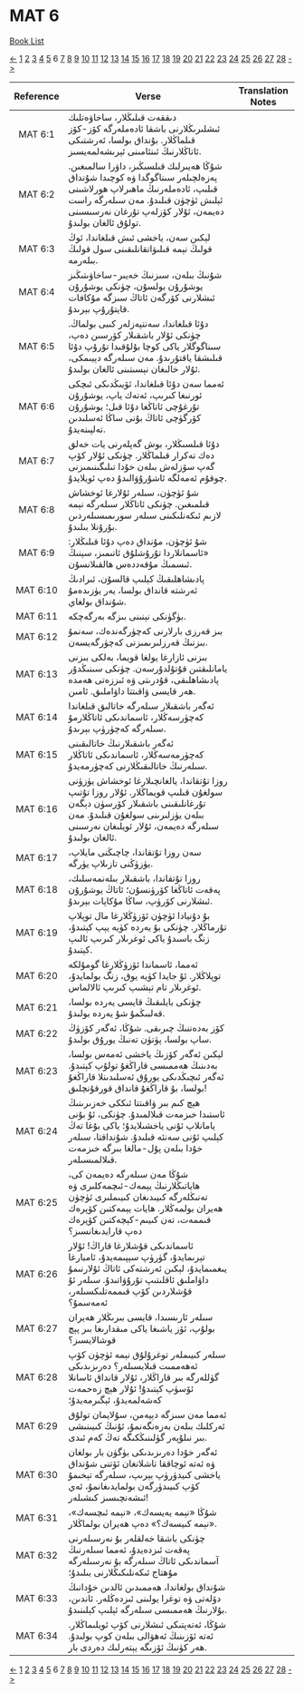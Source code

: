# MAT 6
[Book List](../README.md)

[<-](./chapter_5.md) [1](./chapter_1.md) [2](./chapter_2.md) [3](./chapter_3.md) [4](./chapter_4.md) [5](./chapter_5.md) 6 [7](./chapter_7.md) [8](./chapter_8.md) [9](./chapter_9.md) [10](./chapter_10.md) [11](./chapter_11.md) [12](./chapter_12.md) [13](./chapter_13.md) [14](./chapter_14.md) [15](./chapter_15.md) [16](./chapter_16.md) [17](./chapter_17.md) [18](./chapter_18.md) [19](./chapter_19.md) [20](./chapter_20.md) [21](./chapter_21.md) [22](./chapter_22.md) [23](./chapter_23.md) [24](./chapter_24.md) [25](./chapter_25.md) [26](./chapter_26.md) [27](./chapter_27.md) [28](./chapter_28.md) [->](./chapter_7.md)

| Reference | Verse | Translation Notes |
|:---------:|-------|-------------------|
|MAT 6:1|دىققەت قىلىڭلار، ساخاۋەتلىك ئىشلىرىڭلارنى باشقا ئادەملەرگە كۆز-كۆز قىلماڭلار. بۇنداق بولسا، ئەرشتىكى ئاتاڭلارنىڭ ئىنئامىنى ئېرىشەلمەيسىز.||
|MAT 6:2|شۇڭا ھەيىرلىك قىلسىڭىز، داۋرا سالمىغىن. پەزەلچىلەر سىناگوگدا ۋە كوچىدا شۇنداق قىلىپ، ئادەملەرنىڭ ماھىرلاپ ھورلاشىنى ئېلىش ئۈچۈن قىلىدۇ. مەن سىلەرگە راست دەيمەن، ئۇلار كۆزلەپ تۇرغان نەرسىسىنى تولۇق ئالغان بولىدۇ.||
|MAT 6:3|لېكىن سەن، ياخشى ئىش قىلغاندا، ئوڭ قولىڭ نېمە قىلىۋاتقانلىقىنى سول قولىڭ بىلەرمە.||
|MAT 6:4|شۇنىڭ بىلەن، سىزنىڭ خەيىر-ساخاۋىتىڭىز يوشۇرۇن بولسۇن، چۈنكى يوشۇرۇن ئىشلارنى كۆرگەن ئاتاڭ سىزگە مۇكافات قايتۇرۇپ بېرىدۇ.||
|MAT 6:5|دۇئا قىلغاندا، سەنتپەزلەر كىبى بولماڭ. چۈنكى ئۇلار باشقىلار كۆرسىن دەپ، سىناگوگلار ياكى كوچا بۇلۇقىدا تۇرۇپ دۇئا قىلىشقا ياقتۇرىدۇ. مەن سىلەرگە دېيىمكى، ئۇلار خالىغان نېسىتىنى ئالغان بولىدۇ.||
|MAT 6:6|ئەمما سەن دۇئا قىلغاندا، ئۆيىڭدىكى ئىچكى ئورنىغا كىرىپ، ئەتەك ياپ، يوشۇرۇن تۇرغۇچى ئاتاڭغا دۇئا قىل؛ يوشۇرۇن كۆرگۈچى ئاتاڭ بۇنى ساڭا ئەسلىدىن تەلپىنەيدۇ.||
|MAT 6:7|دۇئا قىلسىڭلار، بوش گەپلەرنى يات خەلق دەك تەكرار قىلماڭلار. چۈنكى ئۇلار كۆپ گەپ سۆزلەش بىلەن خۇدا تىلىگىنىمىزنى چوقۇم ئەمەلگە ئاشۇرۇۋالىدۇ دەپ ئويلايدۇ.||
|MAT 6:8|شۇ ئۈچۈن، سىلەر ئۇلارغا ئوخشاش قىلمىغىن. چۈنكى ئاتاڭلار سىلەرگە نېمە لازىم ئىكەنلىكىنى سىلەر سورىمىسىلەردىن بۇرۇنلا بىلىدۇ.||
|MAT 6:9|شۇ ئۈچۈن، مۇنداق دەپ دۇئا قىلىڭلار: «ئاسمانلاردا تۇرۇشلۇق ئاتىمىز، سېنىڭ ئىسمىڭ مۇقەددەس ھالقىلانسۇن.||
|MAT 6:10|پادىشاھلىقىڭ كېلىپ قالسۇن، ئىرادىڭ ئەرشتە قانداق بولسا، يەر يۈزىدەمۇ شۇنداق بولغاي.||
|MAT 6:11|بۈگۈنكى نېنىنى بىزگە بەرگەچكە.||
|MAT 6:12|بىز قەرزى بارلارنى كەچۈرگەندەك، سەنمۇ بىزنىڭ قەرزلىرىمىزنى كەچۈرگەيسەن.||
|MAT 6:13|بىزنى ئازارغا يولغا قويما، بەلكى بىزنى يامانلىقتىن قۇتۇلدۇرسەن. چۈنكى سىنىڭدۇر پادىشاھلىقى، قۇدرىتى ۋە ئىززەتى ھەمدە ھەر قايسى ۋاقىتتا داۋاملىق. ئامىن.||
|MAT 6:14|ئەگەر باشقىلار سىلەرگە خاتالىق قىلغاندا كەچۈرسەڭلار، ئاسماندىكى ئاتاڭلارمۇ سىلەرگە كەچۈرۈپ بېرىدۇ.||
|MAT 6:15|ئەگەر باشقىلارنىڭ خاتالىقىنى كەچۈرمەسەڭلار، ئاسماندىكى ئاتاڭلار سىلەرنىڭ خاتالىقىڭلارنى كەچۈرمەيدۇ.||
|MAT 6:16|روزا تۇتقاندا، يالغانچىلارغا ئوخشاش يۈزۈنى سولغۇن قىلىپ قويماڭلار. ئۇلار روزا تۇتىپ تۇرغانلىقىنى باشقىلار كۆرسۈن دېگەن بىلەن يۈزلىرىنى سولغۇن قىلىدۇ. مەن سىلەرگە دەيمەن، ئۇلار ئويلىغان نەرسىنى ئالغان بولىدۇ.||
|MAT 6:17|سەن روزا تۇتقاندا، چاچىڭنى مايلاپ، يۈزۈڭنى تازىلاپ يۈرگە.||
|MAT 6:18|روزا تۇتقاندا، باشقىلار بىلەنمەسلىك، پەقەت ئاتاڭغا كۆرۈنسۇن؛ ئاتاڭ يوشۇرۇن ئىشلارنى كۆرۈپ، ساڭا مۇكاپات بېرىدۇ.||
|MAT 6:19|بۇ دۇنيادا ئۈچۈن ئۆزۈڭلارغا مال توپلاپ تۇرماڭلار. چۈنكى بۇ يەردە كۈيە يېپ كېتىدۇ، زنگ باسىدۇ ياكى ئوغرىلار كىرىپ ئالىپ كېتىدۇ.||
|MAT 6:20|ئەمما، ئاسماندا ئۆزۈڭلارغا گومۇلكە توپلاڭلار. ئۇ جايدا كۈيە يوق، زنگ بولمايدۇ، ئوغرىلار تام تېشىپ كىرىپ ئالالماس.||
|MAT 6:21|چۈنكى بايلىقىڭ قايسى يەردە بولسا، قەلبىڭمۇ شۇ يەردە بولىدۇ.||
|MAT 6:22|كۆز بەدەننىڭ چىرىقى. شۇڭا، ئەگەر كۆزۈڭ ساپ بولسا، پۈتۈن تەنىڭ يورۇق بولىدۇ.||
|MAT 6:23|لېكىن ئەگەر كۆزىڭ ياخشى ئەمەس بولسا، بەدىنىڭ ھەممىسى قاراڭغۇ تولۇپ كېتىدۇ. ئەگەر ئىچىڭدىكى يورۇق ئەسلىدىنلا قاراڭغۇ بولسا، بۇ قاراڭغۇ قانداق قورقۇنچلىق!||
|MAT 6:24|ھېچ كىم بىر ۋاقىتتا ئىككى خەزىرىنىڭ ئاستىدا خىزمەت قىلالمىدۇ. چۈنكى، ئۇ بۇنى يامانلاپ ئۇنى ياخشىلايدۇ؛ ياكى بۇغا تەڭ كېلىپ ئۇنى سەنئە قىلىدۇ. شۇنداقتا، سىلەر خۇدا بىلەن پۇل-مالغا بىرگە خىزمەت قىلالمىسىلەر.||
|MAT 6:25|شۇڭا مەن سىلەرگە دەيمەن كى، ھاياتىڭلارنىڭ يېمەك-ئىچمەكلىرى ۋە تەنىڭلەرگە كىيىدىغان كىيىملىرى ئۈچۈن ھەيران بولمەڭلار. ھايات يېمەكتىن كۆپرەك قىممەت، تەن كىيىم-كېچەكتىن كۆپرەك دەپ قارايدىغانسىز؟||
|MAT 6:26|ئاسماندىكى قۇشلارغا قاراڭ! ئۇلار تېرىمايدۇ، گۈرۈپ سېپىمەيدۇ، ئامبارغا يىغمىمايدۇ، لېكىن ئەرشتەكى ئاتاڭ ئۇلارنىمۇ داۋاملىق ئاقلىتىپ تۇرۇۋاتىدۇ. سىلەر ئۇ قۇشلاردىن كۆپ قىممەتلىكسىلەر، ئەمەسمۇ؟||
|MAT 6:27|سىلەر ئارىسىدا، قايسى بىرىڭلار ھەيران بولۇپ، ئۆز ياشىغا ياكى مىقدارىغا بىر پېچ قوشالايسىز؟||
|MAT 6:28|سىلەر كىيىملەر توغرۇلۇق نېمە ئۈچۈن كۆپ ئەھەممىت قىلايسىلەر؟ دەرىزىدىكى گۈللەرگە بىر قاراڭلار، ئۇلار قانداق ئاسانلا ئۆسۈپ كېتىدۇ! ئۇلار ھېچ زەحمەت كەشەلمەيدۇ، ئېگىرمەيدۇ؛||
|MAT 6:29|ئەمما مەن سىزگە دېيەمن، سۇلايمان تولۇق ئەركلىك بىلەن بەزەنگەنمۇ، ئۇنىڭ كىيىنىشى بىر نىلۇپەر گۈلىنىڭكىگە تەڭ كەم ئىدى.||
|MAT 6:30|ئەگەر خۇدا دەرىزىدىكى بۈگۈن بار بولغان ۋە ئەتە ئوچاققا تاشلانغان ئۆتنى شۇنداق ياخشى كىيدۈرۈپ بېرىپ، سىلەرگە تېخىمۇ كۆپ كىيىدۈرگەن بولمايدىغانمۇ، ئەي ئىشەنچىسىز كىشىلەر!||
|MAT 6:31|شۇڭا «نېمە يەيسەك»، «نېمە ئىچسەك»، «نېمە كىيسەك؟» دەپ ھەيران بولماڭلار.||
|MAT 6:32|چۈنكى باشقا خەلقلەر بۇ نەرسىلەرنى پەقەت ئىزدەيدۇ، ئەمما سىلەرنىڭ آسماندىكى ئاتاڭ سىلەرگە بۇ نەرسىلەرگە مۇھتاج ئىكەنلىكىڭلارنى بىلىدۇ؛||
|MAT 6:33|شۇنداق بولغاندا، ھەممىدىن ئالدىن خۇدانىڭ دۆلەتى ۋە توغرا يولىنى ئىزدەڭلەر. ئاندىن، بۇلارنىڭ ھەممىسى سىلەرگە ئېلىپ كېلىنىدۇ.||
|MAT 6:34|شۇڭا، ئەتەپتىكى ئىشلارنى كۆپ ئويلىماڭلار. ئەتە ئۆزىنىڭ ئەھۋالى بىلەن كوپ بولىدۇ. ھەر كۈنىڭ ئۆزىگە يېتەرلىك دەردى بار.||


[<-](./chapter_5.md) [1](./chapter_1.md) [2](./chapter_2.md) [3](./chapter_3.md) [4](./chapter_4.md) [5](./chapter_5.md) 6 [7](./chapter_7.md) [8](./chapter_8.md) [9](./chapter_9.md) [10](./chapter_10.md) [11](./chapter_11.md) [12](./chapter_12.md) [13](./chapter_13.md) [14](./chapter_14.md) [15](./chapter_15.md) [16](./chapter_16.md) [17](./chapter_17.md) [18](./chapter_18.md) [19](./chapter_19.md) [20](./chapter_20.md) [21](./chapter_21.md) [22](./chapter_22.md) [23](./chapter_23.md) [24](./chapter_24.md) [25](./chapter_25.md) [26](./chapter_26.md) [27](./chapter_27.md) [28](./chapter_28.md) [->](./chapter_7.md)